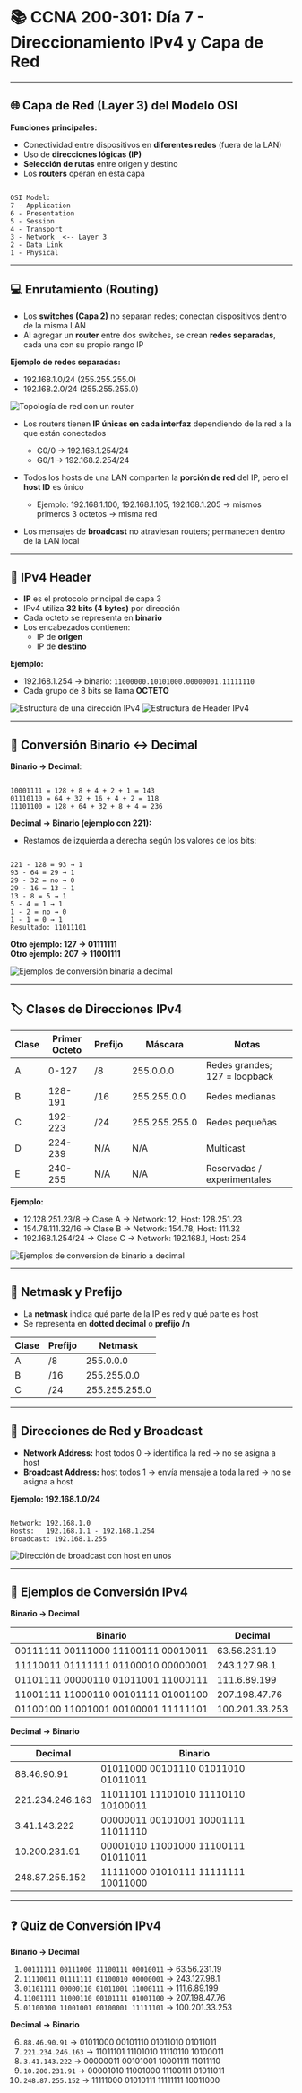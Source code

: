 # 📚 CCNA 200-301: Día 7 - Direccionamiento IPv4 y Capa de Red

---

## 🌐 Capa de Red (Layer 3) del Modelo OSI

**Funciones principales:**

- Conectividad entre dispositivos en **diferentes redes** (fuera de la LAN)  
- Uso de **direcciones lógicas (IP)**  
- **Selección de rutas** entre origen y destino  
- Los **routers** operan en esta capa

```

OSI Model:
7 - Application
6 - Presentation
5 - Session
4 - Transport
3 - Network  <-- Layer 3
2 - Data Link
1 - Physical

```

---

## 💻 Enrutamiento (Routing)

- Los **switches (Capa 2)** no separan redes; conectan dispositivos dentro de la misma LAN  
- Al agregar un **router** entre dos switches, se crean **redes separadas**, cada una con su propio rango IP  

**Ejemplo de redes separadas:**  
- 192.168.1.0/24 (255.255.255.0)  
- 192.168.2.0/24 (255.255.255.0)  

![Topología de red con un router](images/dia7/network-routing-topology.png)

- Los routers tienen **IP únicas en cada interfaz** dependiendo de la red a la que están conectados  
  - G0/0 → 192.168.1.254/24  
  - G0/1 → 192.168.2.254/24  

- Todos los hosts de una LAN comparten la **porción de red** del IP, pero el **host ID** es único  
  - Ejemplo: 192.168.1.100, 192.168.1.105, 192.168.1.205 → mismos primeros 3 octetos → misma red  

- Los mensajes de **broadcast** no atraviesan routers; permanecen dentro de la LAN local

---

## 📝 IPv4 Header

- **IP** es el protocolo principal de capa 3  
- IPv4 utiliza **32 bits (4 bytes)** por dirección  
- Cada octeto se representa en **binario**  
- Los encabezados contienen:  
  - IP de **origen**  
  - IP de **destino**

**Ejemplo:**  
- 192.168.1.254 → binario: `11000000.10101000.00000001.11111110`  
- Cada grupo de 8 bits se llama **OCTETO**  

![Estructura de una dirección IPv4](images/dia7/ipv4-address-structure.png)
![Estructura de Header IPv4](images/dia7/ipv4-header.png)

---

## 🔢 Conversión Binario ↔ Decimal

**Binario → Decimal**:  
```

10001111 = 128 + 8 + 4 + 2 + 1 = 143
01110110 = 64 + 32 + 16 + 4 + 2 = 118
11101100 = 128 + 64 + 32 + 8 + 4 = 236

```

**Decimal → Binario (ejemplo con 221):**  
- Restamos de izquierda a derecha según los valores de los bits:  
```

221 - 128 = 93 → 1
93 - 64 = 29 → 1
29 - 32 = no → 0
29 - 16 = 13 → 1
13 - 8 = 5 → 1
5 - 4 = 1 → 1
1 - 2 = no → 0
1 - 1 = 0 → 1
Resultado: 11011101

```

**Otro ejemplo: 127 → 01111111**  
**Otro ejemplo: 207 → 11001111**  

![Ejemplos de conversión binaria a decimal](images/dia7/binary-decimal-conversion.png)

---

## 🏷️ Clases de Direcciones IPv4

| Clase | Primer Octeto | Prefijo | Máscara      | Notas                      |
|-------|---------------|---------|-------------|----------------------------|
| A     | 0-127         | /8      | 255.0.0.0   | Redes grandes; 127 = loopback |
| B     | 128-191       | /16     | 255.255.0.0 | Redes medianas             |
| C     | 192-223       | /24     | 255.255.255.0 | Redes pequeñas            |
| D     | 224-239       | N/A     | N/A         | Multicast                  |
| E     | 240-255       | N/A     | N/A         | Reservadas / experimentales |

**Ejemplo:**  
- 12.128.251.23/8 → Clase A → Network: 12, Host: 128.251.23  
- 154.78.111.32/16 → Clase B → Network: 154.78, Host: 111.32  
- 192.168.1.254/24 → Clase C → Network: 192.168.1, Host: 254  

![Ejemplos de conversion de binario a decimal](images/dia7/binary-decimal-conversion.png)

---

## 🧮 Netmask y Prefijo

- La **netmask** indica qué parte de la IP es red y qué parte es host  
- Se representa en **dotted decimal** o **prefijo /n**  

| Clase | Prefijo | Netmask           |
|-------|---------|-----------------|
| A     | /8      | 255.0.0.0       |
| B     | /16     | 255.255.0.0     |
| C     | /24     | 255.255.255.0   |

---

## 📌 Direcciones de Red y Broadcast

- **Network Address:** host todos 0 → identifica la red → no se asigna a host  
- **Broadcast Address:** host todos 1 → envía mensaje a toda la red → no se asigna a host  

**Ejemplo: 192.168.1.0/24**  
```

Network: 192.168.1.0
Hosts:   192.168.1.1 - 192.168.1.254
Broadcast: 192.168.1.255

```

![Dirección de broadcast con host en unos](images/dia7/red-broadcast.png)

---

## 🧮 Ejemplos de Conversión IPv4

**Binario → Decimal**

| Binario                        | Decimal       |
|--------------------------------|---------------|
| 00111111 00111000 11100111 00010011 | 63.56.231.19  |
| 11110011 01111111 01100010 00000001 | 243.127.98.1  |
| 01101111 00000110 01011001 11000111 | 111.6.89.199  |
| 11001111 11000110 00101111 01001100 | 207.198.47.76 |
| 01100100 11001001 00100001 11111101 | 100.201.33.253 |

**Decimal → Binario**

| Decimal         | Binario                          |
|----------------|----------------------------------|
| 88.46.90.91     | 01011000 00101110 01011010 01011011 |
| 221.234.246.163 | 11011101 11101010 11110110 10100011 |
| 3.41.143.222    | 00000011 00101001 10001111 11011110 |
| 10.200.231.91   | 00001010 11001000 11100111 01011011 |
| 248.87.255.152  | 11111000 01010111 11111111 10011000 |

---

## ❓ Quiz de Conversión IPv4

**Binario → Decimal**

1. `00111111 00111000 11100111 00010011` → 63.56.231.19  
2. `11110011 01111111 01100010 00000001` → 243.127.98.1  
3. `01101111 00000110 01011001 11000111` → 111.6.89.199  
4. `11001111 11000110 00101111 01001100` → 207.198.47.76  
5. `01100100 11001001 00100001 11111101` → 100.201.33.253  

**Decimal → Binario**

6. `88.46.90.91` → 01011000 00101110 01011010 01011011  
7. `221.234.246.163` → 11011101 11101010 11110110 10100011  
8. `3.41.143.222` → 00000011 00101001 10001111 11011110  
9. `10.200.231.91` → 00001010 11001000 11100111 01011011  
10. `248.87.255.152` → 11111000 01010111 11111111 10011000
```


